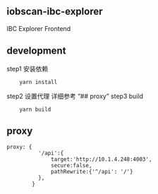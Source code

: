 ## iobscan-ibc-explorer
IBC Explorer Frontend


## development
step1 安装依赖
```
 	yarn install
```
step2 设置代理  详细参考 “## proxy”
step3 build
```
	yarn build
```

## proxy
```
proxy: {
          '/api':{
              target:'http://10.1.4.248:4003',
              secure:false,
              pathRewrite:{'^/api': '/'}
          },
        }
```

